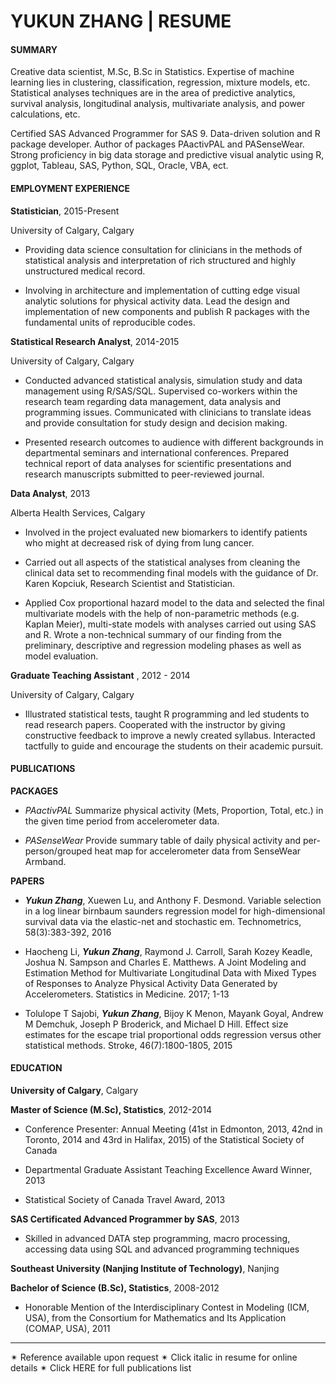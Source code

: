 YUKUN ZHANG | RESUME
===================

#### SUMMARY

Creative data scientist, M.Sc, B.Sc in Statistics. Expertise of machine learning lies in clustering, classification, regression, mixture models, etc. Statistical analyses techniques are in the area of predictive analytics, survival analysis, longitudinal analysis, multivariate analysis, and power calculations, etc.

Certified SAS Advanced Programmer for SAS 9. Data-driven solution and R package developer. Author of packages PAactivPAL and PASenseWear. Strong proficiency in big data storage and predictive visual analytic using R, ggplot, Tableau, SAS, Python, SQL, Oracle, VBA, ect.

#### EMPLOYMENT EXPERIENCE

**Statistician**, 2015-Present

University of Calgary, Calgary    

- Providing data science consultation for clinicians in the methods of statistical analysis and interpretation of rich structured and highly unstructured medical record.

- Involving in architecture and implementation of cutting edge visual analytic solutions for physical activity data. Lead the design and implementation of new components and publish R packages with the
fundamental units of reproducible codes.

**Statistical Research Analyst**, 2014-2015

University of Calgary, Calgary

- Conducted advanced statistical analysis, simulation study and data management using R/SAS/SQL. Supervised co-workers within the research team regarding data management, data analysis and programming issues. Communicated with clinicians to translate ideas and provide consultation for study design and decision making.

- Presented research outcomes to audience with different backgrounds in departmental seminars and international conferences. Prepared technical report of data analyses for scientific presentations and research manuscripts submitted to peer-reviewed journal.

**Data Analyst**, 2013

Alberta Health Services, Calgary

- Involved in the project evaluated new biomarkers to identify patients who might at decreased risk of dying from lung cancer.

- Carried out all aspects of the statistical analyses from cleaning the clinical data set to recommending final models with the guidance of Dr. Karen Kopciuk, Research Scientist and Statistician.

- Applied Cox proportional hazard model to the data and selected the final multivariate models with the help of non-parametric methods (e.g. Kaplan Meier), multi-state models with analyses carried out using SAS and R. Wrote a non-technical summary of our finding from the preliminary, descriptive and regression modeling phases as well as model evaluation.

**Graduate Teaching Assistant** , 2012 - 2014

University of Calgary, Calgary

- Illustrated statistical tests, taught R programming and led students to read research papers. Cooperated with the instructor by giving constructive feedback to improve a newly created syllabus. Interacted tactfully to guide and encourage the students on their academic pursuit.    

####  PUBLICATIONS
**PACKAGES**

- *PAactivPAL*
Summarize physical activity (Mets, Proportion, Total, etc.) in the given time period from accelerometer data.

- *PASenseWear*
Provide summary table of daily physical activity and per-person/grouped heat map for accelerometer data from SenseWear Armband.

**PAPERS**

- ***Yukun Zhang***, Xuewen Lu, and Anthony F. Desmond. Variable selection in a log linear birnbaum saunders regression model for high-dimensional survival data via the elastic-net and stochastic em. Technometrics, 58(3):383-392, 2016


- Haocheng Li, ***Yukun Zhang***, Raymond J. Carroll, Sarah Kozey Keadle, Joshua N. Sampson and Charles E. Matthews. A Joint Modeling and Estimation Method for Multivariate Longitudinal Data with Mixed Types of Responses to Analyze Physical Activity Data Generated by Accelerometers. Statistics in Medicine. 2017; 1-13

- Tolulope T Sajobi, ***Yukun Zhang***, Bijoy K Menon, Mayank Goyal, Andrew M Demchuk, Joseph P Broderick, and Michael D Hill. Effect size estimates for the escape trial proportional odds regression versus other statistical methods. Stroke, 46(7):1800-1805, 2015


#### EDUCATION
**University of Calgary**, Calgary


**Master of Science (M.Sc), Statistics**, 2012-2014

- Conference Presenter: Annual Meeting (41st in Edmonton, 2013, 42nd in Toronto, 2014 and 43rd in Halifax, 2015) of the Statistical Society of Canada

- Departmental Graduate Assistant Teaching Excellence Award Winner, 2013

- Statistical Society of Canada Travel Award, 2013

**SAS Certificated Advanced Programmer by SAS**, 2013

- Skilled in advanced DATA step programming, macro processing, accessing data using SQL and advanced programming techniques

**Southeast University (Nanjing Institute of Technology)**, Nanjing


**Bachelor of Science (B.Sc), Statistics**, 2008-2012

- Honorable Mention of the Interdisciplinary Contest in Modeling (ICM, USA), from the Consortium for Mathematics and Its Application (COMAP, USA), 2011


----------
✴ Reference available upon request
✴ Click italic in resume for online details
✴ Click HERE for full publications list
